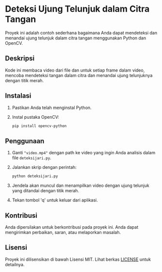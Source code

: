 # Deteksi Ujung Telunjuk dalam Citra Tangan

Proyek ini adalah contoh sederhana bagaimana Anda dapat mendeteksi dan menandai ujung telunjuk dalam citra tangan menggunakan Python dan OpenCV.

## Deskripsi

Kode ini membaca video dari file dan untuk setiap frame dalam video, mencoba mendeteksi tangan dalam citra dan menandai ujung telunjuknya dengan titik merah.

## Instalasi

1. Pastikan Anda telah menginstal Python.

2. Instal pustaka OpenCV:

   ```bash
   pip install opencv-python
   ```

## Penggunaan

1. Ganti `"video.mp4"` dengan path ke video yang ingin Anda analisis dalam file `deteksijari.py`.

2. Jalankan skrip dengan perintah:

   ```bash
   python deteksijari.py
   ```

3. Jendela akan muncul dan menampilkan video dengan ujung telunjuk yang ditandai dengan titik merah.

4. Tekan tombol 'q' untuk keluar dari aplikasi.

## Kontribusi

Anda dipersilakan untuk berkontribusi pada proyek ini. Anda dapat mengirimkan perbaikan, saran, atau melaporkan masalah.

## Lisensi

Proyek ini dilisensikan di bawah Lisensi MIT. Lihat berkas [LICENSE](LICENSE) untuk detailnya.
